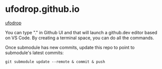 # ufodrop.github.io

[ufodrop](http://ufodrop.github.com)


You can type "." in Github UI and that will launch a github.dev editor based on VS Code. By creating a terminal space, you can do all the commands.

Once submodule has new commits, update this repo to point to submodule's latest commits:
```
git submodule update --remote & commit & push
```